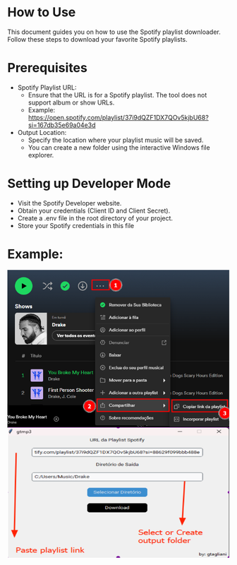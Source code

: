 # How to Use
This document guides you on how to use the Spotify playlist downloader. \
Follow these steps to download your favorite Spotify playlists.

# Prerequisites

* Spotify Playlist URL:
    - Ensure that the URL is for a Spotify playlist. The tool does not support album or show URLs.
    - Example: https://open.spotify.com/playlist/37i9dQZF1DX7QOv5kjbU68?si=167db35e69a04e3d
* Output Location:
    - Specify the location where your playlist music will be saved.
    - You can create a new folder using the interactive Windows file explorer.

# Setting up Developer Mode
- Visit the Spotify Developer website.
- Obtain your credentials (Client ID and Client Secret).
- Create a .env file in the root directory of your project.
- Store your Spotify credentials in this file

# Example:

![Alt text](images.png)